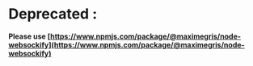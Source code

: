 # Deprecated : 

**Please use [https://www.npmjs.com/package/@maximegris/node-websockify](https://www.npmjs.com/package/@maximegris/node-websockify)**

